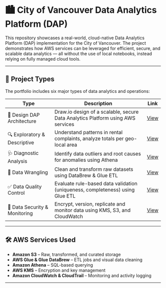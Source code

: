 # 🏙️ City of Vancouver Data Analytics Platform (DAP)

This repository showcases a real-world, cloud-native Data Analytics Platform (DAP) implementation for the City of Vancouver. The project demonstrates how AWS services can be leveraged for efficient, secure, and scalable data analytics — all without the use of local notebooks, instead relying on fully managed cloud tools.

---

## 🚀 Project Types

The portfolio includes six major types of data analytics and operations:

| Type                           | Description                                                                                          | Link |
|--------------------------------|------------------------------------------------------------------------------------------------------|------|
| 🧱 Design DAP Architecture      | Draw.io design of a scalable, secure Data Analytics Platform using AWS services                     | [View](./Design-Data-Analytics-Platform/Design.png) |
| 🔍 Exploratory & Descriptive   | Understand patterns in rental complaints, analyze totals per geo-local area                         | [View](./Descriptive-Analysis/Descriptive_Insights.md) |
| 🩺 Diagnostic Analysis          | Identify data outliers and root causes for anomalies using Athena                                   | [View](./Diagnostic-Analysis/Diagnostic_Analysis_Athena.md) |
| 🧹 Data Wrangling               | Clean and transform raw datasets using DataBrew & Glue ETL                                          | [View](./Data-Wrangling/Data_Wrangling_Report.md) |
| ✅ Data Quality Control         | Evaluate rule-based data validation (uniqueness, completeness) using Glue ETL                       | [View](./Data-Quality-Control/Data-Quality-Check.md) |
| 🔐 Data Security & Monitoring   | Encrypt, version, replicate and monitor data using KMS, S3, and CloudWatch                          | [View](./Data-Security/Data_Security_KMS.md) |

---

## 🛠️ AWS Services Used

- **Amazon S3** – Raw, transformed, and curated storage
- **AWS Glue & Glue DataBrew** – ETL jobs and visual data cleaning
- **Amazon Athena** – SQL-based querying
- **AWS KMS** – Encryption and key management
- **Amazon CloudWatch & CloudTrail** – Monitoring and activity logging

---

<!--
## 📂 Repository Structure

📦 City-of-Vancouver-DAP
├── 📁 Data-Quality-Control
│   ├── 📄 Data-Quality-Check.md
│   └── 📁 Screen-Shots
├── 📁 Data-Security
│   ├── 📄 Data_Security_KMS.md
│   └── 📁 Screen-Shots
├── 📁 Data-Wrangling
│   ├── 📄 Data_Wrangling_Report.md
│   └── 📁 Screen-Shots
├── 📁 Descriptive-Analysis
│   └── 📄 Descriptive_Insights.md
├── 📁 Design-Data-Analytics-Platform
│   ├── 🖼️ Design.png
│   ├── 📄 Project 2 Design - Sujans Shrestha (2319052) Rental Issue.drawio
│   └── 📄 dap_architecture.drawio
├── 📁 Diagnostic-Analysis
│   └── 📄 Diagnostic_Analysis_Athena.md
└── 📄 README.md
-->
